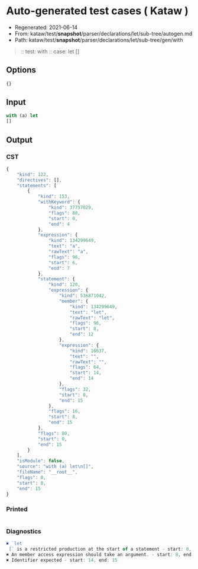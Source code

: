 # Auto-generated test cases ( Kataw )
- Regenerated: 2021-06-14
- From: kataw/test/__snapshot__/parser/declarations/let/sub-tree/autogen.md
- Path: kataw/test/__snapshot__/parser/declarations/let/sub-tree/gen/with
> :: test: with
> :: case: let
>          []
## Options

`````js
{}
`````
## Input

`````js
with (a) let
[]
`````
## Output

### CST

```javascript
{
    "kind": 122,
    "directives": [],
    "statements": [
        {
            "kind": 153,
            "withKeyword": {
                "kind": 37757029,
                "flags": 80,
                "start": 0,
                "end": 4
            },
            "expression": {
                "kind": 134299649,
                "text": "a",
                "rawText": "a",
                "flags": 96,
                "start": 6,
                "end": 7
            },
            "statement": {
                "kind": 120,
                "expression": {
                    "kind": 536871042,
                    "member": {
                        "kind": 134299649,
                        "text": "let",
                        "rawText": "let",
                        "flags": 96,
                        "start": 8,
                        "end": 12
                    },
                    "expression": {
                        "kind": 16637,
                        "text": "",
                        "rawText": "",
                        "flags": 64,
                        "start": 14,
                        "end": 14
                    },
                    "flags": 32,
                    "start": 8,
                    "end": 15
                },
                "flags": 16,
                "start": 8,
                "end": 15
            },
            "flags": 80,
            "start": 0,
            "end": 15
        }
    ],
    "isModule": false,
    "source": "with (a) let\n[]",
    "fileName": "__root__",
    "flags": 0,
    "start": 0,
    "end": 15
}
```

### Printed

```javascript

```

### Diagnostics

```javascript
✖ `let 
 [` is a restricted production at the start of a statement - start: 8, end: 12
✖ An member access expression should take an argument. - start: 8, end: 15
✖ Identifier expected - start: 14, end: 15

```

